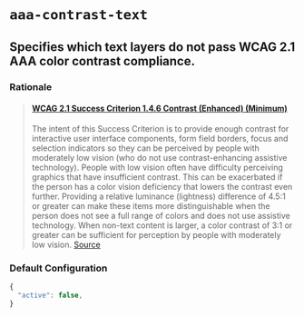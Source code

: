 # ```aaa-contrast-text```

## Specifies which text layers do not pass WCAG 2.1 AAA color contrast compliance.

### Rationale
>#### [WCAG 2.1 Success Criterion 1.4.6 Contrast (Enhanced) (Minimum)](https://www.w3.org/TR/WCAG21/#contrast-enhanced)
> The intent of this Success Criterion is to provide enough contrast for interactive user interface components, form field borders, focus and selection indicators so they can be perceived by people with moderately low vision (who do not use contrast-enhancing assistive technology). People with low vision often have difficulty perceiving graphics that have insufficient contrast. This can be exacerbated if the person has a color vision deficiency that lowers the contrast even further. Providing a relative luminance (lightness) difference of 4.5:1 or greater can make these items more distinguishable when the person does not see a full range of colors and does not use assistive technology. When non-text content is larger, a color contrast of 3:1 or greater can be sufficient for perception by people with moderately low vision. [Source](https://www.w3.org/WAI/GL/low-vision-a11y-tf/wiki/Contrast_(Minimum)#Benefits) 

### Default Configuration

```js
{
  "active": false,
}
```
